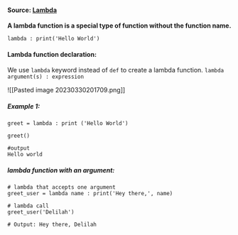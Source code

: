 #### Source: [Lambda](https://www.programiz.com/python-programming/anonymous-function)

**A lambda function is a special type of function without the function name.**

`lambda : print('Hello World')`


#### Lambda function declaration:

We use `lambda` keyword instead of `def` to create a lambda function.
`lambda argument(s) : expression`

![[Pasted image 20230330201709.png]]

##### Example 1:
```
greet = lambda : print ('Hello World')

greet()

#output
Hello world
```


##### lambda function with an argument:

```
# lambda that accepts one argument
greet_user = lambda name : print('Hey there,', name)

# lambda call
greet_user('Delilah')

# Output: Hey there, Delilah
```



